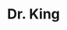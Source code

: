 ---
pid: ls128
title: Dr. King
location_transcription: Art Museum
coordinates: "[-75.180654981197, 39.965475125039]"
zipcode: '19027'
gen_neighborhood: 
neighborhood: Elkins Park
outside_phl: 'Elkins Park PA '
age: '7'
age_range: 6-13
instagram: 
image_file_name: ls_128.jpg
proposal_transcription: |-
  the at mysoim
  and Docktrmorten
topic: African Americans,Person,History
topic_summary: 0, 0, 0
type: Sculpture Statue
keywords_other: martin luther king, art museum
credit: Raha
image_labels: 
twitter: 
facebook: 
permalink: "/monuments/ls128/"
layout: item-page
---